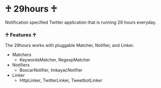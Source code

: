 # ♰ 29hours ♰

Notification specified Twitter application that is running 29 hours everyday.

### ♰ Features ♰

The 29hours works with pluggable Matcher, Notifier, and Linker.

- Matchers
  - KeywordsMatcher, RegexpMatcher
- Notifiers
  - BoxcarNotifier, ImkayacNotifier
- Linker
  - HttpLinker, TwitterLinker, TweetbotLinker
